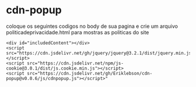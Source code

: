 # cdn-popup

coloque os seguintes codigos no body de sua pagina
e crie um arquivo politicadeprivacidade.html para mostras as politicas do site

```
<div id="includedContent"></div>
<script src="https://cdn.jsdelivr.net/gh/jquery/jquery@3.2.1/dist/jquery.min.js"></script>
<script src="https://cdn.jsdelivr.net/npm/js-cookie@3.0.1/dist/js.cookie.min.js"></script>
<script src="https://cdn.jsdelivr.net/gh/Eriklebson/cdn-popup@v0.0.6/js/cdnpopup.js"></script>"
```
